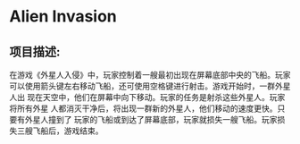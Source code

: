 # Alien Invasion

## 项目描述:

​	在游戏《外星人入侵》中，玩家控制着一艘最初出现在屏幕底部中央的飞船。玩家
可以使用箭头键左右移动飞船，还可使用空格键进行射击。游戏开始时，一群外星人出
现在天空中，他们在屏幕中向下移动。玩家的任务是射杀这些外星人。玩家将所有外星
人都消灭干净后，将出现一群新的外星人，他们移动的速度更快。只要有外星人撞到了
玩家的飞船或到达了屏幕底部，玩家就损失一艘飞船。玩家损失三艘飞船后，游戏结束。
